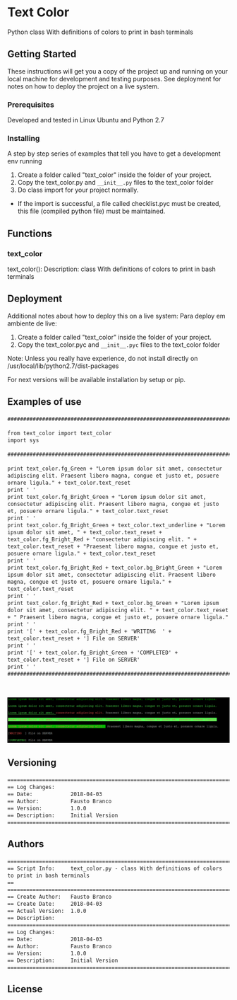 # Text Color

Python class With definitions of colors to print in bash terminals

## Getting Started

These instructions will get you a copy of the project up and running on your local machine for development and testing purposes. See deployment for notes on how to deploy the project on a live system.

### Prerequisites

Developed and tested in Linux Ubuntu and Python 2.7


### Installing

A step by step series of examples that tell you have to get a development env running

1. Create a folder called "text_color" inside the folder of your project.
2. Copy the text_color.py and `__init__.py` files to the text_color folder
3. Do class import for your project normally.

* If the import is successful, a file called checklist.pyc must be created, this file (compiled python file) must be maintained.

## Functions

### text_color

text_color():
Description: class With definitions of colors to print in bash terminals


## Deployment

Additional notes about how to deploy this on a live system:
Para deploy em ambiente de live:
1) Create a folder called "text_color" inside the folder of your project.
2) Copy the text_color.pyc and `__init__.pyc` files to the text_color folder

Note: Unless you really have experience, do not install directly on /usr/local/lib/python2.7/dist-packages

For next versions will be available installation by setup or pip.

## Examples of use

```
#################################################################################################################

from text_color import text_color
import sys

#################################################################################################################
    
print text_color.fg_Green + "Lorem ipsum dolor sit amet, consectetur adipiscing elit. Praesent libero magna, congue et justo et, posuere ornare ligula." + text_color.text_reset
print ' '
print text_color.fg_Bright_Green + "Lorem ipsum dolor sit amet, consectetur adipiscing elit. Praesent libero magna, congue et justo et, posuere ornare ligula." + text_color.text_reset
print ' '
print text_color.fg_Bright_Green + text_color.text_underline + "Lorem ipsum dolor sit amet, " + text_color.text_reset + text_color.fg_Bright_Red + "consectetur adipiscing elit. " + text_color.text_reset + "Praesent libero magna, congue et justo et, posuere ornare ligula." + text_color.text_reset
print ' '
print text_color.fg_Bright_Red + text_color.bg_Bright_Green + "Lorem ipsum dolor sit amet, consectetur adipiscing elit. Praesent libero magna, congue et justo et, posuere ornare ligula." + text_color.text_reset
print ' '
print text_color.fg_Bright_Red + text_color.bg_Green + "Lorem ipsum dolor sit amet, consectetur adipiscing elit. " + text_color.text_reset + " Praesent libero magna, congue et justo et, posuere ornare ligula." 
print ' '
print '[' + text_color.fg_Bright_Red + 'WRITING  ' + text_color.text_reset + '] File on SERVER' 
print ' '
print '[' + text_color.fg_Bright_Green + 'COMPLETED' + text_color.text_reset + '] File on SERVER' 
print ' '
#################################################################################################################

    
```
![](Capture.PNG)


## Versioning
```
=======================================================================================
== Log Changes: 
== Date:            2018-04-03
== Author:          Fausto Branco
== Version:         1.0.0
== Description:     Initial Version
=======================================================================================

```
## Authors
```
=======================================================================================
== Script Info:		text_color.py - class With definitions of colors to print in bash terminals
==
=======================================================================================
== Create Author:	Fausto Branco
== Create Date:		2018-04-03
== Actual Version:  1.0.0
== Description:		
=======================================================================================
== Log Changes:
== Date:            2018-04-03
== Author:          Fausto Branco
== Version:         1.0.0
== Description:     Initial Version
=======================================================================================
```
## License



